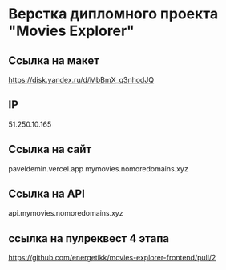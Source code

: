 # Верстка дипломного проекта "Movies Explorer" 


## Ссылка на макет

https://disk.yandex.ru/d/MbBmX_q3nhodJQ

## IP

51.250.10.165

## Ссылка на сайт

paveldemin.vercel.app
mymovies.nomoredomains.xyz

## Ссылка на API

api.mymovies.nomoredomains.xyz

## ссылка на пулреквест 4 этапа

https://github.com/energetikk/movies-explorer-frontend/pull/2

